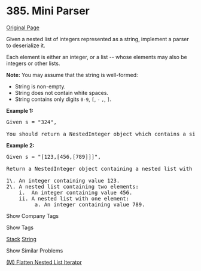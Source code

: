 # 385. Mini Parser

[Original Page](https://leetcode.com/problems/mini-parser/)

Given a nested list of integers represented as a string, implement a parser to deserialize it.

Each element is either an integer, or a list -- whose elements may also be integers or other lists.

**Note:** You may assume that the string is well-formed:

*   String is non-empty.
*   String does not contain white spaces.
*   String contains only digits `0-9`, `[`, `-` `,`, `]`.

**Example 1:**

<pre>Given s = "324",

You should return a NestedInteger object which contains a single integer 324.
</pre>

**Example 2:**

<pre>Given s = "[123,[456,[789]]]",

Return a NestedInteger object containing a nested list with 2 elements:

1\. An integer containing value 123.
2\. A nested list containing two elements:
    i.  An integer containing value 456.
    ii. A nested list with one element:
         a. An integer containing value 789.
</pre>

<div>

<div id="company_tags" class="btn btn-xs btn-warning">Show Company Tags</div>

<span class="hidebutton" style="display: none;">[Airbnb](/company/airbnb/)</span></div>

<div>

<div id="tags" class="btn btn-xs btn-warning">Show Tags</div>

<span class="hidebutton">[Stack](/tag/stack/) [String](/tag/string/)</span></div>

<div>

<div id="similar" class="btn btn-xs btn-warning">Show Similar Problems</div>

<span class="hidebutton">[(M) Flatten Nested List Iterator](/problems/flatten-nested-list-iterator/)</span></div>